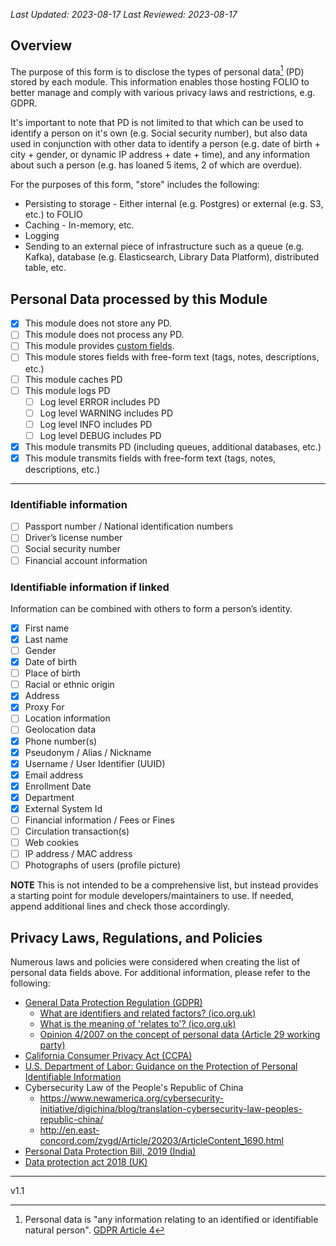 _Last Updated: 2023-08-17_
_Last Reviewed: 2023-08-17_

## Overview

The purpose of this form is to disclose the types of personal data[^1] (PD) stored by each module.  This information enables those hosting FOLIO to better manage and comply with various privacy laws and restrictions, e.g. GDPR.

It's important to note that PD is not limited to that which can be used to identify a person on it's own (e.g. Social security number), but also data used in conjunction with other data to identify a person (e.g. date of birth + city + gender, or dynamic IP address + date + time), and any information about such a person (e.g. has loaned 5 items, 2 of which are overdue).

For the purposes of this form, "store" includes the following:

* Persisting to storage - Either internal (e.g. Postgres) or external (e.g. S3, etc.) to FOLIO
* Caching - In-memory, etc.
* Logging
* Sending to an external piece of infrastructure such as a queue (e.g. Kafka), database (e.g. Elasticsearch, Library Data Platform), distributed table, etc.

## Personal Data processed by this Module

- [X] This module does not store any PD.
- [ ] This module does not process any PD.
- [ ] This module provides [custom fields](https://github.com/folio-org/folio-custom-fields).
- [ ] This module stores fields with free-form text (tags, notes, descriptions, etc.)
- [ ] This module caches PD
- [ ] This module logs PD
  - [ ] Log level ERROR includes PD
  - [ ] Log level WARNING includes PD
  - [ ] Log level INFO includes PD
  - [ ] Log level DEBUG includes PD
- [X] This module transmits PD (including queues, additional databases, etc.)
- [X] This module transmits fields with free-form text (tags, notes, descriptions, etc.)

---

### Identifiable information

- [ ] Passport number / National identification numbers
- [ ] Driver’s license number
- [ ] Social security number
- [ ] Financial account information

### Identifiable information if linked

Information can be combined with others to form a person’s identity.

- [X] First name
- [X] Last name
- [ ] Gender
- [X] Date of birth
- [ ] Place of birth
- [ ] Racial or ethnic origin
- [X] Address
- [X] Proxy For
- [ ] Location information
- [ ] Geolocation data
- [X] Phone number(s)
- [X] Pseudonym / Alias / Nickname
- [X] Username / User Identifier (UUID)
- [X] Email address
- [X] Enrollment Date
- [X] Department
- [X] External System Id
- [ ] Financial information / Fees or Fines
- [ ] Circulation transaction(s)
- [ ] Web cookies
- [ ] IP address / MAC address
- [ ] Photographs of users (profile picture)
<!--- - [ ] Other PD - Please list as needed -->

**NOTE** This is not intended to be a comprehensive list, but instead provides a starting point for module developers/maintainers to use. If needed, append additional lines and check those accordingly.

## Privacy Laws, Regulations, and Policies

Numerous laws and policies were considered when creating the list of personal data fields above.  For additional information, please refer to the following:
* [General Data Protection Regulation (GDPR)](https://eur-lex.europa.eu/legal-content/EN/TXT/HTML/?uri=CELEX:02016R0679-20160504)
  * [What are identifiers and related factors? (ico.org.uk)](https://ico.org.uk/for-organisations/guide-to-data-protection/guide-to-the-general-data-protection-regulation-gdpr/what-is-personal-data/what-are-identifiers-and-related-factors/)
  * [What is the meaning of 'relates to'? (ico.org.uk)](https://ico.org.uk/for-organisations/guide-to-data-protection/guide-to-the-general-data-protection-regulation-gdpr/what-is-personal-data/what-is-the-meaning-of-relates-to/)
  * [Opinion 4/2007 on the concept of personal data (Article 29 working party)](https://ec.europa.eu/justice/article-29/documentation/opinion-recommendation/files/2007/wp136_en.pdf)
* [California Consumer Privacy Act (CCPA)](https://oag.ca.gov/privacy/ccpa)
* [U.S. Department of Labor: Guidance on the Protection of Personal Identifiable Information](https://www.dol.gov/general/ppii)
* Cybersecurity Law of the People's Republic of China
  * https://www.newamerica.org/cybersecurity-initiative/digichina/blog/translation-cybersecurity-law-peoples-republic-china/
  * http://en.east-concord.com/zygd/Article/20203/ArticleContent_1690.html
* [Personal Data Protection Bill, 2019 (India)](https://www.prsindia.org/billtrack/personal-data-protection-bill-2019)
* [Data protection act 2018 (UK)](https://www.legislation.gov.uk/ukpga/2018/12/section/3/enacted)

---
[^1]: Personal data is "any information relating to an identified or identifiable natural person". [GDPR Article 4](https://web.archive.org/web/20220308161519/https://eur-lex.europa.eu/legal-content/EN/TXT/HTML/?uri=CELEX:32016R0679#d1e1374-1-1)

v1.1
